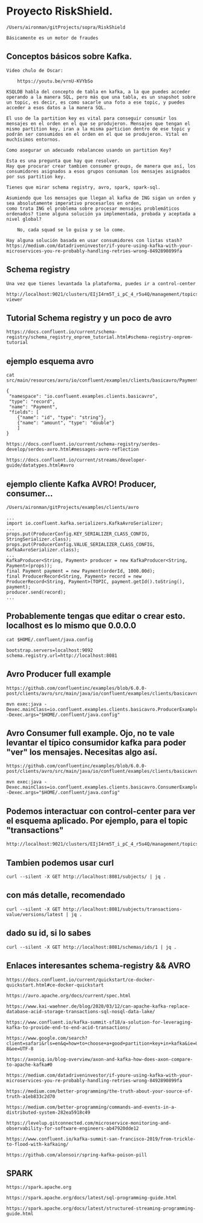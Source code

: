 # Proyecto RiskShield.

	/Users/aironman/gitProjects/sopra/RiskShield

	Básicamente es un motor de fraudes

##  Conceptos básicos sobre Kafka. 

	Video chulo de Oscar:
	
		https://youtu.be/vrnU-KVYbSo

	KSQLDB habla del concepto de tabla en kafka, a la que puedes acceder operando a la manera SQL, pero más que una tabla, es un snapshot sobre un topic, es decir, es como sacarle una foto a ese topic, y puedes acceder a esos datos a la manera SQL. 

	El uso de la partition key es vital para conseguir consumir los mensajes en el orden en el que se produjeron. Mensajes que tengan el mismo partition key, iran a la misma particion dentro de ese topic y podrán ser consumidos en el orden en el que se produjeron. Vital en muchísimos entornos.

	Como asegurar un adecuado rebalanceo usando un partition Key? 

	Esta es una pregunta que hay que resolver. 
	Hay que procurar crear tambien consumer groups, de manera que así, los consumidores asignados a esos grupos consuman los mensajes asignados por sus partition key.

	Tienes que mirar schema registry, avro, spark, spark-sql. 

	Asumiendo que los mensajes que llegan al kafka de ING sigan un orden y sea absolutamente imperativo procesarlos en orden,
	como trata ING el problema sobre procesar mensajes problemáticos ordenados? tiene alguna solución ya implementada, probada y aceptada a nivel global?

		No, cada squad se lo guisa y se lo come.

	Hay alguna solución basada en usar consumidores con listas stash? 
	https://medium.com/datadriveninvestor/if-youre-using-kafka-with-your-microservices-you-re-probably-handling-retries-wrong-8492890899fa

## Schema registry

	Una vez que tienes levantada la plataforma, puedes ir a control-center

	http://localhost:9021/clusters/EIjI4rm5T_i_pC_4_r5u4Q/management/topics/transactions/message-viewer

## Tutorial Schema registry y un poco de avro

	https://docs.confluent.io/current/schema-registry/schema_registry_onprem_tutorial.html#schema-registry-onprem-tutorial

## ejemplo esquema avro
	cat src/main/resources/avro/io/confluent/examples/clients/basicavro/Payment.avsc

	{
	 "namespace": "io.confluent.examples.clients.basicavro",
 	 "type": "record",
 	 "name": "Payment",
 	 "fields": [
     	{"name": "id", "type": "string"},
     	{"name": "amount", "type": "double"}
 		]
	}

	https://docs.confluent.io/current/schema-registry/serdes-develop/serdes-avro.html#messages-avro-reflection

	https://docs.confluent.io/current/streams/developer-guide/datatypes.html#avro

## ejemplo cliente Kafka AVRO! Producer, consumer...

	/Users/aironman/gitProjects/examples/clients/avro

	...
	import io.confluent.kafka.serializers.KafkaAvroSerializer;
	...
	props.put(ProducerConfig.KEY_SERIALIZER_CLASS_CONFIG, StringSerializer.class);
	props.put(ProducerConfig.VALUE_SERIALIZER_CLASS_CONFIG, KafkaAvroSerializer.class);
	...
	KafkaProducer<String, Payment> producer = new KafkaProducer<String, Payment>(props));
	final Payment payment = new Payment(orderId, 1000.00d);
	final ProducerRecord<String, Payment> record = new ProducerRecord<String, Payment>(TOPIC, payment.getId().toString(), payment);
	producer.send(record);
	...

## Probablemente tengas que editar o crear esto. localhost es lo mismo que 0.0.0.0

	cat $HOME/.confluent/java.config

	bootstrap.servers=localhost:9092
	schema.registry.url=http://localhost:8081


## Avro Producer full example
	https://github.com/confluentinc/examples/blob/6.0.0-post/clients/avro/src/main/java/io/confluent/examples/clients/basicavro/ProducerExample.java

	mvn exec:java -Dexec.mainClass=io.confluent.examples.clients.basicavro.ProducerExample -Dexec.args="$HOME/.confluent/java.config"

## Avro Consumer full example. Ojo, no te vale levantar el típico consumidor kafka para poder "ver" los mensajes. Necesitas algo así. 
	https://github.com/confluentinc/examples/blob/6.0.0-post/clients/avro/src/main/java/io/confluent/examples/clients/basicavro/ConsumerExample.java

	mvn exec:java -Dexec.mainClass=io.confluent.examples.clients.basicavro.ConsumerExample -Dexec.args="$HOME/.confluent/java.config"

## Podemos interactuar con control-center para ver el esquema aplicado. Por ejemplo, para el topic "transactions"

	http://localhost:9021/clusters/EIjI4rm5T_i_pC_4_r5u4Q/management/topics/transactions/schema/value

## Tambien podemos usar curl

	curl --silent -X GET http://localhost:8081/subjects/ | jq .

## con más detalle, recomendado

	curl --silent -X GET http://localhost:8081/subjects/transactions-value/versions/latest | jq .

## dado su id, si lo sabes

	curl --silent -X GET http://localhost:8081/schemas/ids/1 | jq .

## Enlaces interesantes schema-registry && AVRO

	https://docs.confluent.io/current/quickstart/ce-docker-quickstart.html#ce-docker-quickstart

	https://avro.apache.org/docs/current/spec.html

	https://www.kai-waehner.de/blog/2020/03/12/can-apache-kafka-replace-database-acid-storage-transactions-sql-nosql-data-lake/

	https://www.confluent.io/kafka-summit-sf18/a-solution-for-leveraging-kafka-to-provide-end-to-end-acid-transactions/

	https://www.google.com/search?client=safari&rls=en&q=how+to+choose+a+good+partition+key+in+kafka&ie=UTF-8&oe=UTF-8

	https://axoniq.io/blog-overview/axon-and-kafka-how-does-axon-compare-to-apache-kafka#0

	https://medium.com/datadriveninvestor/if-youre-using-kafka-with-your-microservices-you-re-probably-handling-retries-wrong-8492890899fa

	https://medium.com/better-programming/the-truth-about-your-source-of-truth-a1eb833c2d70

	https://medium.com/better-programming/commands-and-events-in-a-distributed-system-282ea5918c49

	https://levelup.gitconnected.com/microservice-monitoring-and-observability-for-software-engineers-ab47920dde12

	https://www.confluent.io/kafka-summit-san-francisco-2019/from-trickle-to-flood-with-kafkaing/

	https://github.com/alonsoir/spring-kafka-poison-pill

## SPARK

	https://spark.apache.org

	https://spark.apache.org/docs/latest/sql-programming-guide.html

	https://spark.apache.org/docs/latest/structured-streaming-programming-guide.html




